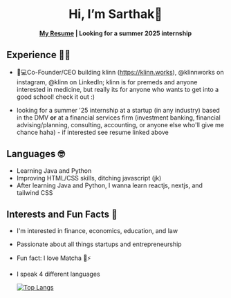 <h1 align="center">Hi, I’m Sarthak👋</h1>
<b><p align="center">
<a href="https://github.com/sarthakpm16/resume/blob/main/Sarthak%20Harvard%20Resume.docx%20(1).pdf">My Resume</a> | Looking for a summer 2025 internship
</p>
</b>

<h2>Experience 👨‍🎓</h2>

- 🏥💻Co-Founder/CEO building klinn (https://klinn.works), @klinnworks on  instagram, @klinn on LinkedIn; klinn is for premeds and anyone interested in medicine, but really its for anyone who wants to get into a good school! check it out :)
 
 - looking for a summer '25 internship at a startup (in any industry) based in the DMV **or** at a financial services firm (investment banking, financial advising/planning, consulting, accounting, or anyone else who'll give me chance haha) - if interested see resume linked above

 <h2>Languages 🤓</h2> 
 
- Learning Java and Python
- Improving HTML/CSS skills, ditching javascript (jk) 
- After learning Java and Python, I wanna learn reactjs, nextjs, and tailwind CSS

<h2>Interests and Fun Facts 🧋</h2>

- I'm interested in finance, economics, education, and law
- Passionate about all things startups and entrepreneurship
- Fun fact: I love Matcha 🍵⚡
- I speak 4 different languages

  [![Top Langs](https://github-readme-stats.vercel.app/api/top-langs/?username=sarthakpm16&layout=pie)](https://github.com/sarthakpm16)

 
 <!---
sarthakpm16/sarthakpm16 is a ✨ special ✨ repository because its `README.md` (this file) appears on your GitHub profile.
You can click the Preview link to take a look at your changes.
--->

